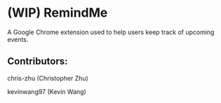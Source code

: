 # (WIP) RemindMe
A Google Chrome extension used to help users keep track of upcoming events.

## Contributors:

chris-zhu (Christopher Zhu)

kevinwang97 (Kevin Wang)
